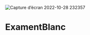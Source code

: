 ![Capture d’écran 2022-10-28 232357](https://user-images.githubusercontent.com/97363124/198742832-82045222-849d-4f97-a651-54f8e5754904.png)

# ExamentBlanc

